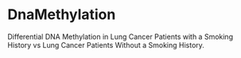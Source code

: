# DnaMethylation
Differential DNA Methylation in Lung Cancer Patients with a Smoking History vs Lung Cancer Patients Without a Smoking History.
